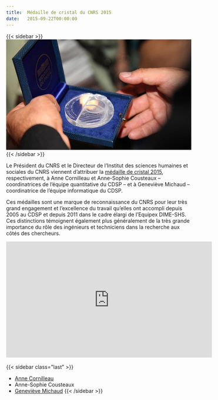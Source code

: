 ```yaml
---
title:  Médaille de cristal du CNRS 2015
date:   2015-09-22T00:00:00
---
```


{{< sidebar >}}
![](/img/actualites/Cristal-medaille.jpg)
{{< /sidebar >}}

Le Président du CNRS et le Directeur de l’Institut des sciences humaines et sociales du CNRS viennent d’attribuer la [médaille de cristal 2015](https://www.cnrs.fr/fr/talents/cnrs?medal=42), respectivement, à Anne Cornilleau et  Anne-Sophie Cousteaux – coordinatrices de l’équipe quantitative du CDSP – et à Geneviève Michaud – coordinatrice de l’équipe informatique du CDSP.

Ces médailles sont une marque de reconnaissance du CNRS pour leur très grand engagement et l’excellence du travail qu’elles ont accompli depuis 2005 au CDSP et depuis 2011 dans le cadre élargi de l’Equipex DIME-SHS. Ces distinctions témoignent également plus généralement de la très grande importance du rôle des ingénieurs et techniciens dans la recherche aux côtés des chercheurs.

<iframe width="560" height="315" src="https://www.youtube.com/embed/ac1z5rclyOA" frameborder="0" allow="accelerometer; autoplay; clipboard-write; encrypted-media; gyroscope; picture-in-picture" allowfullscreen></iframe>

{{< sidebar class="last" >}}
- [Anne Cornilleau](https://cdsp.sciences-po.fr/fr/le-cdsp/equipe/membre/anne.cornilleau/)
- Anne-Sophie Cousteaux
- [Geneviève Michaud](https://cdsp.sciences-po.fr/fr/le-cdsp/equipe/membre/genevieve.michaud/)
{{< /sidebar >}}
